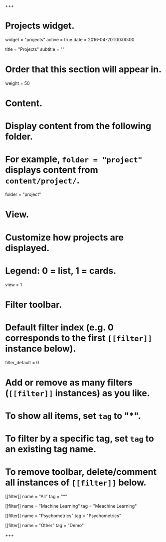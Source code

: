 +++
# Projects widget.
widget = "projects"
active = true
date = 2016-04-20T00:00:00

title = "Projects"
subtitle = ""

# Order that this section will appear in.
weight = 50

# Content.
# Display content from the following folder.
# For example, `folder = "project"` displays content from `content/project/`.
folder = "project"

# View.
# Customize how projects are displayed.
# Legend: 0 = list, 1 = cards.
view = 1

# Filter toolbar.

# Default filter index (e.g. 0 corresponds to the first `[[filter]]` instance below).
filter_default = 0

# Add or remove as many filters (`[[filter]]` instances) as you like.
# To show all items, set `tag` to "*".
# To filter by a specific tag, set `tag` to an existing tag name.
# To remove toolbar, delete/comment all instances of `[[filter]]` below.
[[filter]]
  name = "All"
  tag = "*"

[[filter]]
  name = "Machine Learning"
  tag = "Meachine Learning"
  
[[filter]]
  name = "Psychometrics"
  tag = "Psychometrics"

[[filter]]
  name = "Other"
  tag = "Demo"

+++

